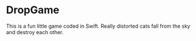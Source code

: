 # DropGame
This is a fun little game coded in Swift. Really distorted cats fall from the sky and destroy each other.
